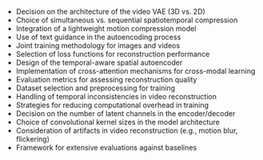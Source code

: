 - Decision on the architecture of the video VAE (3D vs. 2D)
- Choice of simultaneous vs. sequential spatiotemporal compression
- Integration of a lightweight motion compression model
- Use of text guidance in the autoencoding process
- Joint training methodology for images and videos
- Selection of loss functions for reconstruction performance
- Design of the temporal-aware spatial autoencoder
- Implementation of cross-attention mechanisms for cross-modal learning
- Evaluation metrics for assessing reconstruction quality
- Dataset selection and preprocessing for training
- Handling of temporal inconsistencies in video reconstruction
- Strategies for reducing computational overhead in training
- Decision on the number of latent channels in the encoder/decoder
- Choice of convolutional kernel sizes in the model architecture
- Consideration of artifacts in video reconstruction (e.g., motion blur, flickering)
- Framework for extensive evaluations against baselines